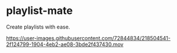 # playlist-mate
Create playlists with ease.

https://user-images.githubusercontent.com/72844834/218504541-2f124799-1904-4eb2-ae08-3bde2f437430.mov

